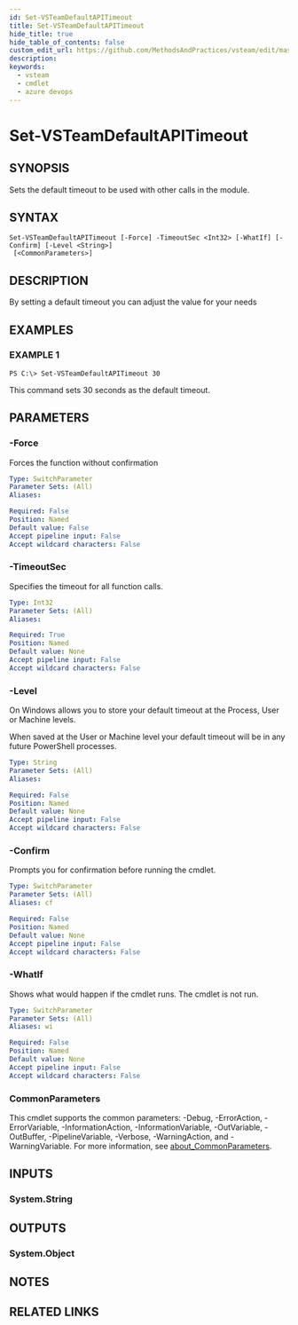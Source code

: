 ```yaml
---
id: Set-VSTeamDefaultAPITimeout
title: Set-VSTeamDefaultAPITimeout
hide_title: true
hide_table_of_contents: false
custom_edit_url: https://github.com/MethodsAndPractices/vsteam/edit/master/.docs/Set-VSTeamDefaultAPITimeout.md
description: 
keywords:
  - vsteam
  - cmdlet
  - azure devops
---
```


# Set-VSTeamDefaultAPITimeout

## SYNOPSIS
Sets the default timeout to be used with other calls in the module.

## SYNTAX

```
Set-VSTeamDefaultAPITimeout [-Force] -TimeoutSec <Int32> [-WhatIf] [-Confirm] [-Level <String>]
 [<CommonParameters>]
```

## DESCRIPTION
By setting a default timeout you can adjust the value for your needs

## EXAMPLES

### EXAMPLE 1
```
PS C:\> Set-VSTeamDefaultAPITimeout 30
```

This command sets 30 seconds as the default timeout.

## PARAMETERS

### -Force
Forces the function without confirmation

```yaml
Type: SwitchParameter
Parameter Sets: (All)
Aliases:

Required: False
Position: Named
Default value: False
Accept pipeline input: False
Accept wildcard characters: False
```

### -TimeoutSec
Specifies the timeout for all function calls.

```yaml
Type: Int32
Parameter Sets: (All)
Aliases:

Required: True
Position: Named
Default value: None
Accept pipeline input: False
Accept wildcard characters: False
```

### -Level
On Windows allows you to store your default timeout at the Process, User or Machine levels.

When saved at the User or Machine level your default timeout will be in any future PowerShell processes.

```yaml
Type: String
Parameter Sets: (All)
Aliases:

Required: False
Position: Named
Default value: None
Accept pipeline input: False
Accept wildcard characters: False
```

### -Confirm
Prompts you for confirmation before running the cmdlet.

```yaml
Type: SwitchParameter
Parameter Sets: (All)
Aliases: cf

Required: False
Position: Named
Default value: None
Accept pipeline input: False
Accept wildcard characters: False
```

### -WhatIf
Shows what would happen if the cmdlet runs.
The cmdlet is not run.

```yaml
Type: SwitchParameter
Parameter Sets: (All)
Aliases: wi

Required: False
Position: Named
Default value: None
Accept pipeline input: False
Accept wildcard characters: False
```

### CommonParameters
This cmdlet supports the common parameters: -Debug, -ErrorAction, -ErrorVariable, -InformationAction, -InformationVariable, -OutVariable, -OutBuffer, -PipelineVariable, -Verbose, -WarningAction, and -WarningVariable. For more information, see [about_CommonParameters](http://go.microsoft.com/fwlink/?LinkID=113216).

## INPUTS

### System.String
## OUTPUTS

### System.Object
## NOTES

## RELATED LINKS

